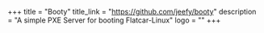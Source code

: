 +++
title = "Booty"
title_link = "https://github.com/jeefy/booty"
description = "A simple PXE Server for booting Flatcar-Linux"
logo = ""
+++